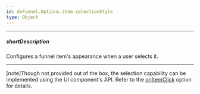```yaml
---
id: dxFunnel.Options.item.selectionStyle
type: Object
---
```

---
##### shortDescription
Configures a funnel item's appearance when a user selects it.

---
[note]Though not provided out of the box, the selection capability can be implemented using the UI component's API. Refer to the [onItemClick](/api-reference/10%20UI%20Components/dxFunnel/1%20Configuration/onItemClick.md '/Documentation/ApiReference/UI_Components/dxFunnel/Configuration/#onItemClick') option for details.